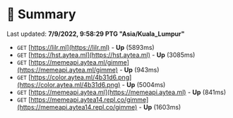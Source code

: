 # 📖 Summary
Last updated: **7/9/2022, 9:58:29 PTG "Asia/Kuala_Lumpur"**

- `GET` [https://lilr.ml](https://lilr.ml) - **Up** (5893ms)
- `GET` [https://hst.aytea.ml](https://hst.aytea.ml) - **Up** (3085ms)
- `GET` [https://memeapi.aytea.ml/gimme](https://memeapi.aytea.ml/gimme) - **Up** (943ms)
- `GET` [https://color.aytea.ml/4b31d6.png](https://color.aytea.ml/4b31d6.png) - **Up** (5004ms)
- `GET` [https://memeapi.aytea.ml](https://memeapi.aytea.ml) - **Up** (841ms)
- `GET` [https://memeapi.aytea14.repl.co/gimme](https://memeapi.aytea14.repl.co/gimme) - **Up** (1603ms)
